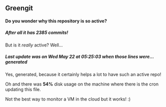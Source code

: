 ## Greengit

#### Do you wonder why this repository is so active?

##### After all it has 2385 commits!

But is it *really* active? Well...

##### Last update was on Wed May 22 at 05:25:03 when those lines were... generated

Yes, generated, because it certainly helps a lot to have such an active repo!

Oh and there was **54%** disk usage on the machine
where there is the cron updating this file.

Not the best way to monitor a VM in the cloud but it works! :)
